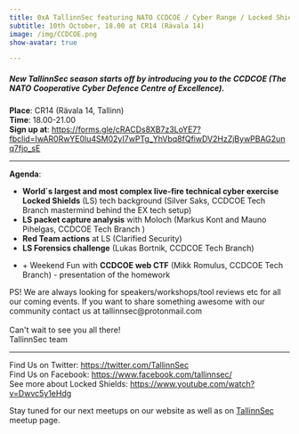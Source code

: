 ```yaml
---
title: 0xA TallinnSec featuring NATO CCDCOE / Cyber Range / Locked Shields
subtitle: 10th October, 18.00 at CR14 (Rävala 14)
image: /img/CCDCOE.png
show-avatar: true

---
```

<h5>
New TallinnSec season starts off by introducing you to the CCDCOE (The NATO Cooperative Cyber Defence Centre of Excellence).
</h5>

<p>
	<b>Place</b>: CR14 (Rävala 14, Tallinn)<br>
	<b>Time</b>: 18.00-21.00<br>
	<b>Sign up at</b>: <a href="https://forms.gle/cRACDs8XB7z3LoYE7?fbclid=IwAR0RwYE0lu4SM02yI7wPTg_YhVbq8fQfiwDV2HzZjBywPBAG2unq7fjo_sE">https://forms.gle/cRACDs8XB7z3LoYE7?fbclid=IwAR0RwYE0lu4SM02yI7wPTg_YhVbq8fQfiwDV2HzZjBywPBAG2unq7fjo_sE</a>

<br>
</p>
<hr>
<p>
	<b>Agenda</b>:
	<ul>
	<li><b>World´s largest and most complex live-fire technical cyber exercise Locked Shields</b> (LS) tech background (Silver Saks, CCDCOE Tech Branch mastermind behind the EX tech setup)</li>
	<li><b>LS packet capture analysis</b> with Moloch (Markus Kont and Mauno Pihelgas, CCDCOE Tech Branch )</li>
	<li><b>Red Team actions</b> at LS (Clarified Security)</li>
	<li><b>LS Forensics challenge</b> (Lukas Bortnik, CCDCOE Tech Branch)</li>
	</ul>
	<ul>
		<li>+ Weekend Fun with <b>CCDCOE web CTF</b> (Mikk Romulus, CCDCOE Tech Branch) - presentation of the homework</li>
	</ul>
</p>

<p>
PS! We are always looking for speakers/workshops/tool reviews etc for all our coming events. If you want to share something awesome with our community contact us at tallinnsec@protonmail.com<br>
<br>
Can't wait to see you all there!<br>
TallinnSec team<br>
</p>
<hr>
<p>
	Find Us on Twitter: <a href="https://twitter.com/TallinnSec">https://twitter.com/TallinnSec</a><br>
	Find Us on Facebook: <a href="https://www.facebook.com/tallinnsec/">https://www.facebook.com/tallinnsec/</a><br>
	See more about Locked Shields: <a href="https://www.youtube.com/watch?v=Dwvc5y1eHdg">https://www.youtube.com/watch?v=Dwvc5y1eHdg</a>

</p>

Stay tuned for our next meetups on our website as well as on <a href="https://www.meetup.com/TallinnSec/">TallinnSec</a> meetup page.





